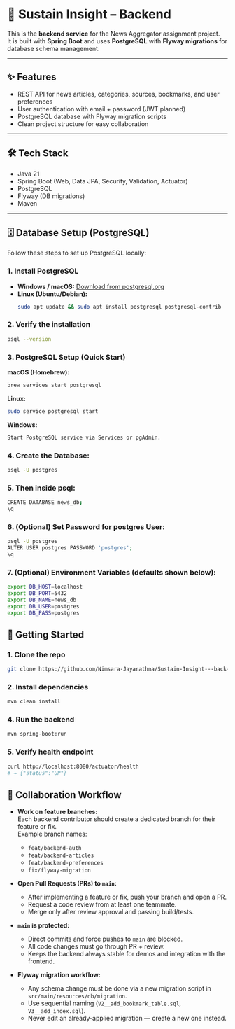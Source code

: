 # 📰 Sustain Insight – Backend

This is the **backend service** for the News Aggregator assignment project.  
It is built with **Spring Boot** and uses **PostgreSQL** with **Flyway migrations** for database schema management.

---

## ✨ Features
- REST API for news articles, categories, sources, bookmarks, and user preferences
- User authentication with email + password (JWT planned)
- PostgreSQL database with Flyway migration scripts
- Clean project structure for easy collaboration

---

## 🛠 Tech Stack
- Java 21
- Spring Boot (Web, Data JPA, Security, Validation, Actuator)
- PostgreSQL
- Flyway (DB migrations)
- Maven

---
## 🗄️ Database Setup (PostgreSQL)

Follow these steps to set up PostgreSQL locally:

### 1. Install PostgreSQL
- **Windows / macOS:** [Download from postgresql.org](https://www.postgresql.org/download/)
- **Linux (Ubuntu/Debian):**
  ```bash
  sudo apt update && sudo apt install postgresql postgresql-contrib
  ```

### 2. Verify the installation
  ```bash
  psql --version
  ```
### 3. PostgreSQL Setup (Quick Start)
  **macOS (Homebrew):**
  ```bash
  brew services start postgresql
  ```

  **Linux:**
  ```bash
  sudo service postgresql start
  ```
  
  **Windows:**
  ```bash
  Start PostgreSQL service via Services or pgAdmin.
  ```
### 4. Create the Database:
  ```bash
  psql -U postgres
  ```

### 5. Then inside psql:
  ```bash
  CREATE DATABASE news_db;
  \q
  ```

### 6. (Optional) Set Password for postgres User:
  ```bash
  psql -U postgres
  ALTER USER postgres PASSWORD 'postgres';
  \q
  ```

### 7. (Optional) Environment Variables (defaults shown below):
  ```bash
  export DB_HOST=localhost
  export DB_PORT=5432
  export DB_NAME=news_db
  export DB_USER=postgres
  export DB_PASS=postgres
  ```


## 🚀 Getting Started

### 1. Clone the repo
```bash
git clone https://github.com/Nimsara-Jayarathna/Sustain-Insight---back-end.git
```

### 2. Install dependencies
```bash
mvn clean install
```

### 4. Run the backend
```bash
mvn spring-boot:run
```

### 5. Verify health endpoint
```bash
curl http://localhost:8080/actuator/health
# → {"status":"UP"}
```


## 👥 Collaboration Workflow

- **Work on feature branches:**  
  Each backend contributor should create a dedicated branch for their feature or fix.  
  Example branch names:
  - `feat/backend-auth`
  - `feat/backend-articles`
  - `feat/backend-preferences`
  - `fix/flyway-migration`

- **Open Pull Requests (PRs) to `main`:**  
  - After implementing a feature or fix, push your branch and open a PR.  
  - Request a code review from at least one teammate.  
  - Merge only after review approval and passing build/tests.

- **`main` is protected:**  
  - Direct commits and force pushes to `main` are blocked.  
  - All code changes must go through PR + review.  
  - Keeps the backend always stable for demos and integration with the frontend.

- **Flyway migration workflow:**  
  - Any schema change must be done via a new migration script in `src/main/resources/db/migration`.  
  - Use sequential naming (`V2__add_bookmark_table.sql`, `V3__add_index.sql`).
  - Never edit an already-applied migration — create a new one instead.

